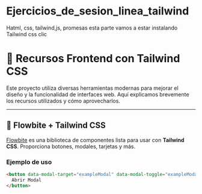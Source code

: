 # Ejercicios_de_sesion_linea_tailwind
Hatml, css, tailwind,js, promesas
esta parte vamos a estar instalando Tailwind css clic
# 🧩 Recursos Frontend con Tailwind CSS

Este proyecto utiliza diversas herramientas modernas para mejorar el diseño y la funcionalidad de interfaces web. Aquí explicamos brevemente los recursos utilizados y cómo aprovecharlos.

---

## 🌊 Flowbite + Tailwind CSS

[Flowbite](https://flowbite.com) es una biblioteca de componentes lista para usar con **Tailwind CSS**. Proporciona botones, modales, tarjetas y más.

### Ejemplo de uso
```html
<button data-modal-target="exampleModal" data-modal-toggle="exampleModal" class="btn btn-primary">
  Abrir Modal
</button>
